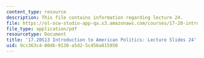```yaml
---
content_type: resource
description: This file contains information regarding lecture 24.
file: https://ol-ocw-studio-app-qa.s3.amazonaws.com/courses/17-20-introduction-to-american-politics-spring-2013/9cc363c400d69130a5d25c456a815950_MIT17_20S13_Lecture24.pdf
file_type: application/pdf
resourcetype: Document
title: '17.20S13 Introduction to American Politics: Lecture Slides 24'
uid: 9cc363c4-00d6-9130-a5d2-5c456a815950
---
```


